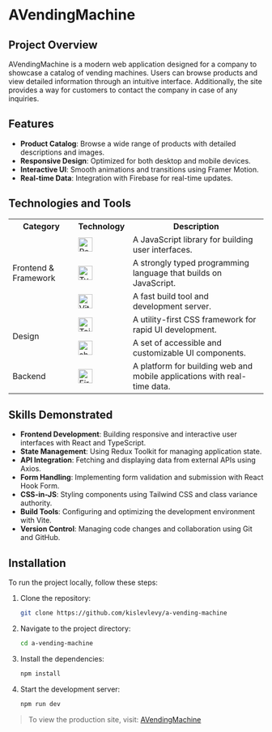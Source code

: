 # AVendingMachine

## Project Overview

AVendingMachine is a modern web application designed for a company to showcase a catalog of vending machines. Users can browse products and view detailed information through an intuitive interface. Additionally, the site provides a way for customers to contact the company in case of any inquiries.

## Features

- **Product Catalog**: Browse a wide range of products with detailed descriptions and images.
- **Responsive Design**: Optimized for both desktop and mobile devices.
- **Interactive UI**: Smooth animations and transitions using Framer Motion.
- **Real-time Data**: Integration with Firebase for real-time updates.

## Technologies and Tools

<table>
    <tr>
        <th>Category</th>
        <th>Technology</th>
        <th>Description</th>
    </tr>
    <tr>
        <td rowspan="3">Frontend & Framework</td>
        <td>
            <img src="https://img.shields.io/badge/React-20232A?style=for-the-badge&logo=react&logoColor=61DAFB" alt="React" height="28">
        </td>
        <td>A JavaScript library for building user interfaces.</td>
        </tr>
        <tr>
        <td>
            <img src="https://img.shields.io/badge/TypeScript-007ACC?style=for-the-badge&logo=typescript&logoColor=white" alt="TypeScript" height="28">
        </td>
        <td>A strongly typed programming language that builds on JavaScript.</td>
        </tr>
        <tr>
        <td>
            <img src="https://img.shields.io/badge/Vite-646CFF?style=for-the-badge&logo=vite&logoColor=white" alt="Vite" height="28">
        </td>
        <td>A fast build tool and development server.</td>
        </tr>
        <tr>
        <td rowspan="2">Design</td>
        <td>
            <img src="https://img.shields.io/badge/Tailwind_CSS-38B2AC?style=for-the-badge&logo=tailwind-css&logoColor=white" alt="Tailwind CSS" height="28">
        </td>
        <td>A utility-first CSS framework for rapid UI development.</td>
        </tr>
        <tr>
        <td>
            <img src="https://img.shields.io/badge/shadcn/ui-000000?style=for-the-badge&logo=shadcn-ui&logoColor=white" alt="shadcn/ui" height="28">
        </td>
        <td>A set of accessible and customizable UI components.</td>
        </tr>
        <tr>
        <td>Backend</td>
        <td>
            <img src="https://img.shields.io/badge/Firebase-FFCA28?style=for-the-badge&logo=firebase&logoColor=white" alt="Firebase" height="28">
        </td>
        <td>A platform for building web and mobile applications with real-time data.</td>
    </tr>
</table>

## Skills Demonstrated

- **Frontend Development**: Building responsive and interactive user interfaces with React and TypeScript.
- **State Management**: Using Redux Toolkit for managing application state.
- **API Integration**: Fetching and displaying data from external APIs using Axios.
- **Form Handling**: Implementing form validation and submission with React Hook Form.
- **CSS-in-JS**: Styling components using Tailwind CSS and class variance authority.
- **Build Tools**: Configuring and optimizing the development environment with Vite.
- **Version Control**: Managing code changes and collaboration using Git and GitHub.

## Installation

To run the project locally, follow these steps:

1. Clone the repository:
   ```bash
   git clone https://github.com/kislevlevy/a-vending-machine
   ```
2. Navigate to the project directory:
   ```bash
   cd a-vending-machine
   ```
3. Install the dependencies:
   ```bash
   npm install
   ```
4. Start the development server:
   ```bash
   npm run dev
   ```

> To view the production site, visit: [AVendingMachine](https://kislevlevy.github.io/a-vending-machine/)

